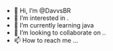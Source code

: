 - 👋 Hi, I’m @DavvsBR
- 👀 I’m interested in .
- 🌱 I’m currently learning java
- 💞️ I’m looking to collaborate on ..
- 📫 How to reach me ...

<!---
DavvsBR/DavvsBR is a ✨ special ✨ repository because its `README.md` (this file) appears on your GitHub profile.
You can click the Preview link to take a look at your changes.
--->
